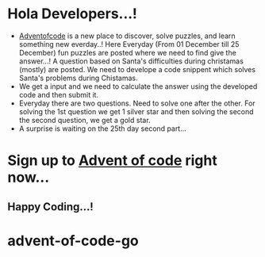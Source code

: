 # Hola Developers...!
- [Adventofcode](https://adventofcode.com/) is a new place to discover, solve puzzles, and learn something new everday..! Here Everyday (From 01 December till 25 December) fun puzzles are posted where we need to find give the answer...! A question based on Santa's difficulties during christamas (mostly) are posted. We need to develope a code snippent which solves Santa's problems during Chistamas.
- We get a input and we need to calculate the answer using the developed code and then submit it.
- Everyday there are two questions. Need to solve one after the other. For solving the 1st question we get 1 silver star and then solving the second the second question, we get a gold star.
- A surprise is waiting on the 25th day second part...

# Sign up to [Advent of code](https://adventofcode.com/) right now...
## Happy Coding...!

# advent-of-code-go
